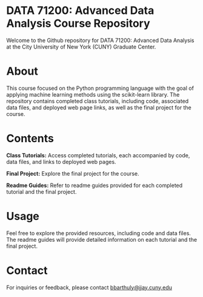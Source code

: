 # DATA 71200: Advanced Data Analysis Course Repository
Welcome to the Github repository for DATA 71200: Advanced Data Analysis at the City University of New York (CUNY) Graduate Center.

# About
This course focused on the Python programming language with the goal of applying machine learning methods using the scikit-learn library. The repository contains completed class tutorials, including code, associated data files, and deployed web page links, as well as the final project for the course.

# Contents
  **Class Tutorials:** Access completed tutorials, each accompanied by code, data files, and links to deployed web pages.
  
  **Final Project:** Explore the final project for the course.
  
  **Readme Guides:** Refer to readme guides provided for each completed tutorial and the final project.

# Usage
Feel free to explore the provided resources, including code and data files. The readme guides will provide detailed information on each tutorial and the final project.

# Contact
For inquiries or feedback, please contact bbarthuly@jjay.cuny.edu
